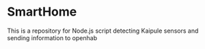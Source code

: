 # SmartHome

This is a repository for Node.js script detecting Kaipule sensors and sending information to openhab

